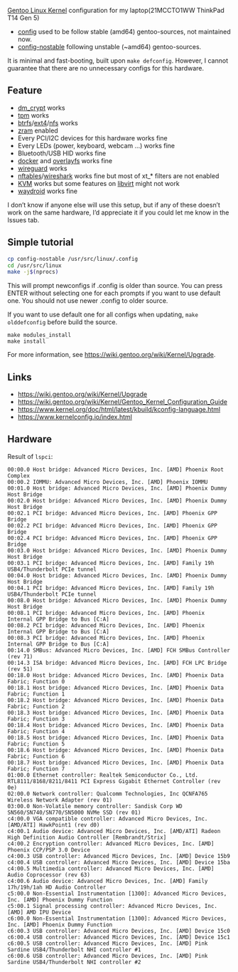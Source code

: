 [Gentoo Linux
Kernel](https://packages.gentoo.org/packages/sys-kernel/gentoo-sources)
configuration for my laptop(21MCCTO1WW ThinkPad T14 Gen 5)

- [config](./config) used to be follow stable (amd64) gentoo-sources,
  not maintained now.
- [config-nostable](./config-nostable) following unstable (~amd64)
  gentoo-sources.

It is minimal and fast-booting, built upon `make defconfig`. However,
I cannot guarantee that there are no unnecessary configs for this
hardware.

## Feature
- [dm_crypt](https://www.kernel.org/doc/html/latest/admin-guide/device-mapper/dm-crypt.html) works
- [tpm](https://www.kernel.org/doc/html/latest/security/tpm/index.html) works
- [btrfs](https://en.wikipedia.org/wiki/Btrfs)/[ext4](https://en.wikipedia.org/wiki/Ext4)/[nfs](https://en.wikipedia.org/wiki/Network_File_System) works
- [zram](https://docs.kernel.org/admin-guide/blockdev/zram.html) enabled
- Every PCI/I2C devices for this hardware works fine
- Every LEDs (power, keyboard, webcam ...) works fine
- Bluetooth/USB HID works fine
- [docker](https://www.docker.com/) and [overlayfs](https://en.wikipedia.org/wiki/OverlayFS) works fine
- [wireguard](https://www.wireguard.com/) works
- [nftables](https://nftables.org/)/[wireshark](https://www.wireshark.org/)
  works fine but most of xt_* filters are not enabled
- [KVM](https://linux-kvm.org/page/Main_Page) works but some features
  on [libvirt](https://libvirt.org/) might not work
- [waydroid](https://waydro.id/) works fine

I don’t know if anyone else will use this setup, but if any of these
doesn’t work on the same hardware, I’d appreciate it if you could let
me know in the Issues tab.

## Simple tutorial
``` bash
cp config-nostable /usr/src/linux/.config
cd /usr/src/linux
make -j$(nprocs)
```

This will prompt newconfigs if .config is older than source. You can
press ENTER without selecting one for each prompts if you want to use
default one. You should not use newer .config to older source.

If you want to use default one for all configs when updating, `make
olddefconfig` before build the source.


```
make modules_install
make install
```

For more information, see <https://wiki.gentoo.org/wiki/Kernel/Upgrade>.

## Links

- <https://wiki.gentoo.org/wiki/Kernel/Upgrade>
- <https://wiki.gentoo.org/wiki/Kernel/Gentoo_Kernel_Configuration_Guide>
- <https://www.kernel.org/doc/html/latest/kbuild/kconfig-language.html>
- <https://www.kernelconfig.io/index.html>

## Hardware
Result of `lspci`:
```
00:00.0 Host bridge: Advanced Micro Devices, Inc. [AMD] Phoenix Root Complex
00:00.2 IOMMU: Advanced Micro Devices, Inc. [AMD] Phoenix IOMMU
00:01.0 Host bridge: Advanced Micro Devices, Inc. [AMD] Phoenix Dummy Host Bridge
00:02.0 Host bridge: Advanced Micro Devices, Inc. [AMD] Phoenix Dummy Host Bridge
00:02.1 PCI bridge: Advanced Micro Devices, Inc. [AMD] Phoenix GPP Bridge
00:02.2 PCI bridge: Advanced Micro Devices, Inc. [AMD] Phoenix GPP Bridge
00:02.4 PCI bridge: Advanced Micro Devices, Inc. [AMD] Phoenix GPP Bridge
00:03.0 Host bridge: Advanced Micro Devices, Inc. [AMD] Phoenix Dummy Host Bridge
00:03.1 PCI bridge: Advanced Micro Devices, Inc. [AMD] Family 19h USB4/Thunderbolt PCIe tunnel
00:04.0 Host bridge: Advanced Micro Devices, Inc. [AMD] Phoenix Dummy Host Bridge
00:04.1 PCI bridge: Advanced Micro Devices, Inc. [AMD] Family 19h USB4/Thunderbolt PCIe tunnel
00:08.0 Host bridge: Advanced Micro Devices, Inc. [AMD] Phoenix Dummy Host Bridge
00:08.1 PCI bridge: Advanced Micro Devices, Inc. [AMD] Phoenix Internal GPP Bridge to Bus [C:A]
00:08.2 PCI bridge: Advanced Micro Devices, Inc. [AMD] Phoenix Internal GPP Bridge to Bus [C:A]
00:08.3 PCI bridge: Advanced Micro Devices, Inc. [AMD] Phoenix Internal GPP Bridge to Bus [C:A]
00:14.0 SMBus: Advanced Micro Devices, Inc. [AMD] FCH SMBus Controller (rev 71)
00:14.3 ISA bridge: Advanced Micro Devices, Inc. [AMD] FCH LPC Bridge (rev 51)
00:18.0 Host bridge: Advanced Micro Devices, Inc. [AMD] Phoenix Data Fabric; Function 0
00:18.1 Host bridge: Advanced Micro Devices, Inc. [AMD] Phoenix Data Fabric; Function 1
00:18.2 Host bridge: Advanced Micro Devices, Inc. [AMD] Phoenix Data Fabric; Function 2
00:18.3 Host bridge: Advanced Micro Devices, Inc. [AMD] Phoenix Data Fabric; Function 3
00:18.4 Host bridge: Advanced Micro Devices, Inc. [AMD] Phoenix Data Fabric; Function 4
00:18.5 Host bridge: Advanced Micro Devices, Inc. [AMD] Phoenix Data Fabric; Function 5
00:18.6 Host bridge: Advanced Micro Devices, Inc. [AMD] Phoenix Data Fabric; Function 6
00:18.7 Host bridge: Advanced Micro Devices, Inc. [AMD] Phoenix Data Fabric; Function 7
01:00.0 Ethernet controller: Realtek Semiconductor Co., Ltd. RTL8111/8168/8211/8411 PCI Express Gigabit Ethernet Controller (rev 0e)
02:00.0 Network controller: Qualcomm Technologies, Inc QCNFA765 Wireless Network Adapter (rev 01)
03:00.0 Non-Volatile memory controller: Sandisk Corp WD SN560/SN740/SN770/SN5000 NVMe SSD (rev 01)
c4:00.0 VGA compatible controller: Advanced Micro Devices, Inc. [AMD/ATI] HawkPoint1 (rev d0)
c4:00.1 Audio device: Advanced Micro Devices, Inc. [AMD/ATI] Radeon High Definition Audio Controller [Rembrandt/Strix]
c4:00.2 Encryption controller: Advanced Micro Devices, Inc. [AMD] Phoenix CCP/PSP 3.0 Device
c4:00.3 USB controller: Advanced Micro Devices, Inc. [AMD] Device 15b9
c4:00.4 USB controller: Advanced Micro Devices, Inc. [AMD] Device 15ba
c4:00.5 Multimedia controller: Advanced Micro Devices, Inc. [AMD] Audio Coprocessor (rev 63)
c4:00.6 Audio device: Advanced Micro Devices, Inc. [AMD] Family 17h/19h/1ah HD Audio Controller
c5:00.0 Non-Essential Instrumentation [1300]: Advanced Micro Devices, Inc. [AMD] Phoenix Dummy Function
c5:00.1 Signal processing controller: Advanced Micro Devices, Inc. [AMD] AMD IPU Device
c6:00.0 Non-Essential Instrumentation [1300]: Advanced Micro Devices, Inc. [AMD] Phoenix Dummy Function
c6:00.3 USB controller: Advanced Micro Devices, Inc. [AMD] Device 15c0
c6:00.4 USB controller: Advanced Micro Devices, Inc. [AMD] Device 15c1
c6:00.5 USB controller: Advanced Micro Devices, Inc. [AMD] Pink Sardine USB4/Thunderbolt NHI controller #1
c6:00.6 USB controller: Advanced Micro Devices, Inc. [AMD] Pink Sardine USB4/Thunderbolt NHI controller #2
```
